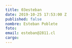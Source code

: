 ```yaml
---
title: 03esteban
date: 2019-10-25 17:53:00 Z
published: false
nombre: Esteban Poblete
foto: 
email: esteban@2811.cl
cargo: 
---
```


